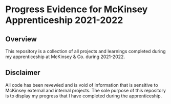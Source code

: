 # Progress Evidence for McKinsey Apprenticeship 2021-2022

## Overview

This repository is a collection of all projects and learnings completed during my apprenticeship at McKinsey & Co. during 2021-2022.

## Disclaimer

All code has been revewied and is void of information that is sensitive to McKinsey external and internal projects.
The sole purpose of this repository is to display my progress that I have completed during the apprenticeship. 
